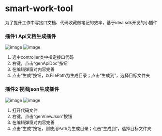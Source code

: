 # smart-work-tool
为了提升工作中写接口文档、代码收藏做笔记的效率，基于idea sdk开发的小插件
### 插件1 Api文档生成插件
![image](https://user-images.githubusercontent.com/51793431/151128287-488c0d66-ed44-43f8-90da-66f32d27b766.png)
![image](https://user-images.githubusercontent.com/51793431/151130337-ebabc127-2f0f-4948-90d4-9f59d513d097.png)

1. 选中controller类中指定接口代码
2. 右键，点击“genApiDoc”按钮
3. 在编辑弹窗对内容完善
4. 点击“生成”按钮，以FilePath为生成目录；点击“生成到”，选择目标文件夹

### 插件2 视图json生成插件
![image](https://user-images.githubusercontent.com/51793431/151129152-e4bf12e8-c32b-42fb-9a56-e60fac3c1051.png)
![image](https://user-images.githubusercontent.com/51793431/151130553-943b9f00-c04b-4569-a6d7-84522ead089f.png)

1. 打开代码文件
2. 右键，点击“genViewJson”按钮
3. 在编辑弹窗对内容完善
4. 点击“生成”按钮，则使用Path为生成目录；点击“生成到”，选择目标文件夹
